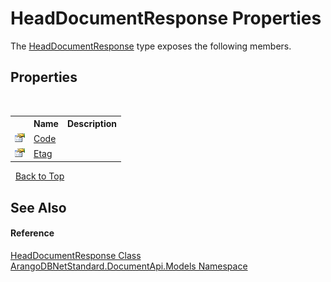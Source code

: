 # HeadDocumentResponse Properties
 

The <a href="6ded335e-cca5-47cf-490e-bcd05b44d7f7">HeadDocumentResponse</a> type exposes the following members.


## Properties
&nbsp;<table><tr><th></th><th>Name</th><th>Description</th></tr><tr><td>![Public property](media/pubproperty.gif "Public property")</td><td><a href="922d45f8-a8f3-41c3-0fe9-d822a5c9d4dd">Code</a></td><td /></tr><tr><td>![Public property](media/pubproperty.gif "Public property")</td><td><a href="68fa0bd7-e0da-aee6-b129-f321640a5db1">Etag</a></td><td /></tr></table>&nbsp;
<a href="#headdocumentresponse-properties">Back to Top</a>

## See Also


#### Reference
<a href="6ded335e-cca5-47cf-490e-bcd05b44d7f7">HeadDocumentResponse Class</a><br /><a href="81a73561-cfc6-64b8-9923-29f0333f4867">ArangoDBNetStandard.DocumentApi.Models Namespace</a><br />